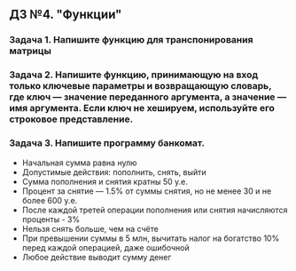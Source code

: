 ## ДЗ №4. "Функции"
### Задача 1. Напишите функцию для транспонирования матрицы
### Задача 2. Напишите функцию, принимающую на вход только ключевые параметры и возвращающую словарь, где ключ — значение переданного аргумента, а значение — имя аргумента. Если ключ не хешируем, используйте его строковое представление.
### Задача 3. Напишите программу банкомат.
 - Начальная сумма равна нулю
 - Допустимые действия: пополнить, снять, выйти
 - Сумма пополнения и снятия кратны 50 у.е.
 - Процент за снятие — 1.5% от суммы снятия, но не менее 30 и не более 600 у.е.
 - После каждой третей операции пополнения или снятия начисляются проценты - 3%
 - Нельзя снять больше, чем на счёте
 - При превышении суммы в 5 млн, вычитать налог на богатство 10% перед каждой
операцией, даже ошибочной
 - Любое действие выводит сумму денег
